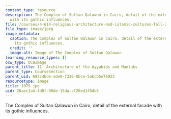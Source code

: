 ```yaml
---
content_type: resource
description: The Complex of Sultan Qalawun in Cairo, detail of the external facade
  with its gothic influences.
file: /courses/4-614-religious-architecture-and-islamic-cultures-fall-2002/26aec1a44d0f98de15dacf26ed145db5_1079.jpg
file_type: image/jpeg
image_metadata:
  caption: The Complex of Sultan Qalawun in Cairo, detail of the external facade with
    its gothic influences.
  credit: ''
  image-alt: Image of The Complex of Sultan Qalawun
learning_resource_types: []
ocw_type: OCWImage
parent_title: 11. Architecture of the Ayyubids and Mamluks
parent_type: CourseSection
parent_uid: 692c4bde-ade9-f330-0bce-5abcb5e76923
resourcetype: Image
title: 1079.jpg
uid: 26aec1a4-4d0f-98de-15da-cf26ed145db5
---
```

The Complex of Sultan Qalawun in Cairo, detail of the external facade with its gothic influences.

